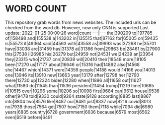 # WORD COUNT
This repository grab words from news websites. The included urls can be checked from the word.db.
However, now only CNN is supported
Last update: 2022-01-25 00:00:26
word|count
---|---
the|390209
to|197785
of|158498
and|155538
a|143202
in|135515
that|87162
for|65005
on|59435
is|55573
it|49364
said|44563
with|43558
as|39993
was|37268
he|35701
have|33038
are|31459
has|31378
at|31366
from|29863
be|28461
by|27900
this|27538
i|26985
his|26279
but|24959
not|24531
we|24239
an|23954
they|23315
who|21737
cnn|20838
will|20410
their|18548
more|18105
been|17270
us|17177
about|16646
or|15316
had|14892
also|14568
she|14467
which|14371
were|14359
people|14188
would|14166
you|14013
one|13946
its|13910
new|13663
year|13179
after|12798
her|12790
there|12730
up|12324
biden|12280
when|11896
all|11658
out|11627
what|11580
do|11545
than|11536
president|11454
trump|11219
time|10685
if|10515
over|10296
some|10206
so|10098
first|9684
can|9612
house|9536
other|9478
told|9330
could|9264
state|9128
according|8885
last|8867
into|8804
two|8576
like|8487
our|8481
just|8337
now|8216
covid|8013
no|7938
those|7564
get|7507
how|7150
them|7118
while|7094
did|6980
years|6835
country|6728
government|6636
because|6579
most|6562
even|6519
before|6491
